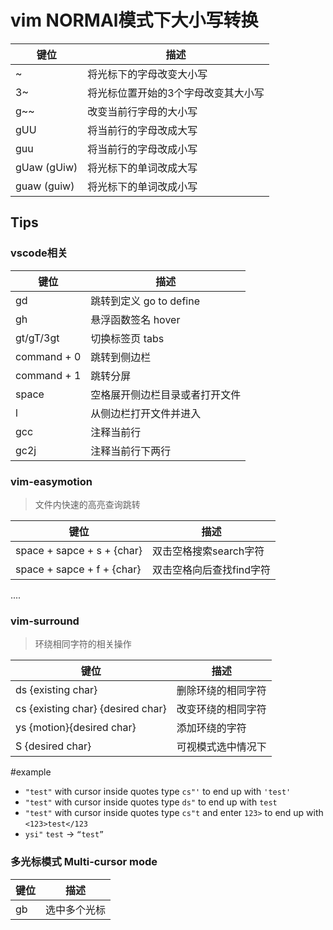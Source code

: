 # vim NORMAl模式下大小写转换
| 键位 | 描述 |
| - | - |
| ~ | 将光标下的字母改变大小写
| 3~ | 将光标位置开始的3个字母改变其大小写
| g~~ | 改变当前行字母的大小写
| gUU | 将当前行的字母改成大写
| guu | 将当前行的字母改成小写
| gUaw (gUiw) | 将光标下的单词改成大写
| guaw (guiw) | 将光标下的单词改成小写 

## Tips

###  vscode相关
| 键位 | 描述 |
| - | - |
| gd | 跳转到定义 go to define|
| gh | 悬浮函数签名 hover|
| gt/gT/3gt | 切换标签页 tabs |
| command + 0 | 跳转到侧边栏
| command + 1 | 跳转分屏
| space | 空格展开侧边栏目录或者打开文件
| l | 从侧边栏打开文件并进入
| gcc | 注释当前行
| gc2j | 注释当前行下两行
### vim-easymotion
> 文件内快速的高亮查询跳转

| 键位 | 描述 |
| - | - |
| space + sapce + s + {char} | 双击空格搜索search字符
| space + sapce + f + {char} | 双击空格向后查找find字符
....
### vim-surround
> 环绕相同字符的相关操作

| 键位 | 描述 |
| - | - |
| ds {existing char} | 删除环绕的相同字符 |
| cs {existing char} {desired char} | 改变环绕的相同字符
| ys {motion}{desired char} | 添加环绕的字符
| S {desired char} | 可视模式选中情况下
#example
-   `"test"` with cursor inside quotes type `cs"'` to end up with `'test'`
-   `"test"` with cursor inside quotes type `ds"` to end up with `test`
-   `"test"` with cursor inside quotes type `cs"t` and enter `123>` to end up with `<123>test</123`
- `ysi"`  `test` -> `“test”` 

### 多光标模式 Multi-cursor mode

| 键位 | 描述 |
| - | - |
| gb | 选中多个光标 |

